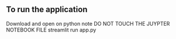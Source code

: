 ## To run the application
Download and open on python
note DO NOT TOUCH THE  JUYPTER NOTEBOOK FILE
streamlit run app.py
